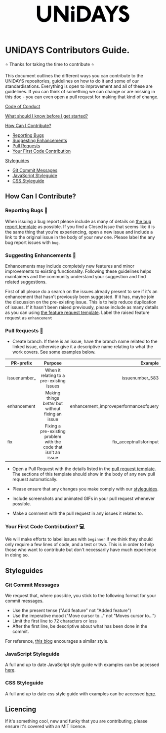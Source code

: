 <p align="center">
  <img src="/assets/UNiDAYS_Logo.png" />
</p>
<br/>

# UNiDAYS Contributors Guide.

:star: Thanks for taking the time to contribute :star: 

This document outlines the different ways you can contribute to the UNiDAYS repositories, guidelines on how to do it and some of our standardisations. Everything is open to improvement and all of these are guidelines. If you can think of something we can change or are missing in this doc - you can even open a pull request for making that kind of change.

[Code of Conduct](CODE_OF_CONDUCT.md)

[What should I know before I get started?](#what-should-i-know-before-i-get-started)

[How Can I Contribute?](#how-can-i-contribute)
  * [Reporting Bugs](#reporting-bugs)
  * [Suggesting Enhancements](#suggesting-enhancements)
  * [Pull Requests](#pull-requests)
  * [Your First Code Contribution](#your-first-code-contribution)

[Styleguides](#styleguides)
  * [Git Commit Messages](#git-commit-messages)
  * [JavaScript Styleguide](#javascript-styleguide)
  * [CSS Styleguide](#css-styleguide)

## How Can I Contribute?

### Reporting Bugs :bug:

When issuing a bug report please include as many of details on [the bug report template](bug_report.md) as possible. If you find a Closed issue that seems like it is the same thing that you're experiencing, open a new issue and include a link to the original issue in the body of your new one. Please label the any bug report issues with `bug`.

### Suggesting Enhancements 🔎

Enhancements may include completely new features and minor improvements to existing functionality. Following these guidelines helps maintainers and the community understand your suggestion and find related suggestions.

First of all please do a search on the issues already present to see if it's an enhancement that hasn't previously been suggested. If it has, maybe join the discussion on the pre-existing issue. This is to help reduce duplication of issues. If it hasn't been raised previously, please include as many details as you can using [the feature request template](feature_request.md). Label the raised feature request as `enhancement`

### Pull Requests :thought_balloon:

- Create branch. If there is an issue, have the branch name related to the linked issue, otherwise give it a descriptive name relating to what the work covers. See some examples below.

| PR-prefix       | Purpose             | Example  |
| ------------- |:----------------:| -----:|
| issuenumber_     | When it relating to a pre-existing issues | issuenumber_583 |
| enhancement      | Making things _better_ but without fixing an issue     |   enhancement_improveperformanceofquery |
| fix  | Fixing a pre-existing problem with the code that isn't an issue      | fix_acceptnullsforinput |

- Open a Pull Request with the details listed in the [pull request template](pull_request_template.md). The sections of this template should show in the body of any new pull request automatically. 

- Please ensure that any changes you make comply with our [styleguides](#styleguides).

-	Include screenshots and animated GIFs in your pull request whenever possible.

- Make a comment with the pull request in any issues it relates to.

### Your First Code Contribution? :computer:

We will make efforts to label issues with `beginner` if we think they should only require a few lines of code, and a test or two. This is in order to help those who want to contribute but don't necessarily have much experience in doing so.

## Styleguides

### Git Commit Messages

We request that, where possible, you stick to the following format for your commit messages.

- Use the present tense ("Add feature" not "Added feature")
- Use the imperative mood ("Move cursor to..." not "Moves cursor to...")
- Limit the first line to 72 characters or less
- After the first line, be descriptive about what has been done in the commit.

For reference, [this blog](https://chris.beams.io/posts/git-commit/) encourages a similar style.

### JavaScript Styleguide

A full and up to date JavaScript style guide with examples can be accessed [here](https://github.com/johnnolan/StyleGuide/tree/master/Javascript).

### CSS Styleguide

A full and up to date css style guide with examples can be accessed [here](https://github.com/johnnolan/StyleGuide/tree/master/CSS).

## Licencing

If it's something cool, new and funky that you are contributing, please ensure it's covered with an MIT licence.